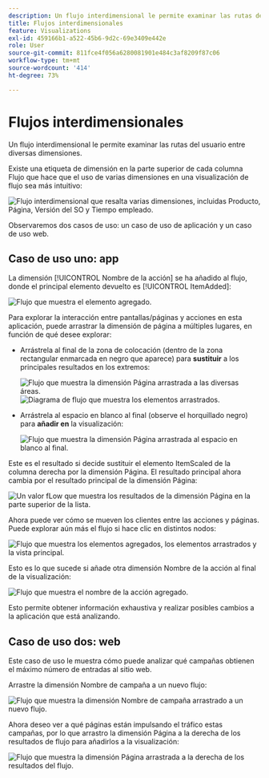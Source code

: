 ```yaml
---
description: Un flujo interdimensional le permite examinar las rutas del usuario entre diversas dimensiones.
title: Flujos interdimensionales
feature: Visualizations
exl-id: 459166b1-a522-45b6-9d2c-69e3409e442e
role: User
source-git-commit: 811fce4f056a6280081901e484c3af8209f87c06
workflow-type: tm+mt
source-wordcount: '414'
ht-degree: 73%

---
```


# Flujos interdimensionales

Un flujo interdimensional le permite examinar las rutas del usuario entre diversas dimensiones.

Existe una etiqueta de dimensión en la parte superior de cada columna Flujo que hace que el uso de varias dimensiones en una visualización de flujo sea más intuitivo:

![Flujo interdimensional que resalta varias dimensiones, incluidas Producto, Página, Versión del SO y Tiempo empleado.](assets/flow.png)

Observaremos dos casos de uso: un caso de uso de aplicación y un caso de uso web.

## Caso de uso uno: app

La dimensión [!UICONTROL Nombre de la acción] se ha añadido al flujo, donde el principal elemento devuelto es [!UICONTROL ItemAdded]:

![Flujo que muestra el elemento agregado.](assets/multi-dimensional-flow.png)

Para explorar la interacción entre pantallas/páginas y acciones en esta aplicación, puede arrastrar la dimensión de página a múltiples lugares, en función de qué desee explorar:

* Arrástrela al final de la zona de colocación (dentro de la zona rectangular enmarcada en negro que aparece) para **sustituir** a los principales resultados en los extremos:

  ![Flujo que muestra la dimensión Página arrastrada a las diversas áreas.](assets/multi-dimensional-flow2.png) ![Diagrama de flujo que muestra los elementos arrastrados.](assets/multi-dimensional-flow3.png)

* Arrástrela al espacio en blanco al final (observe el horquillado negro) para **añadir en** la visualización:

  ![Flujo que muestra la dimensión Página arrastrada al espacio en blanco al final.](assets/multi-dimensional-flow4.png)

Este es el resultado si decide sustituir el elemento ItemScaled de la columna derecha por la dimensión Página. El resultado principal ahora cambia por el resultado principal de la dimensión Página:

![Un valor fLow que muestra los resultados de la dimensión Página en la parte superior de la lista.](assets/multi-dimensional-flow5.png)

Ahora puede ver cómo se mueven los clientes entre las acciones y páginas. Puede explorar aún más el flujo si hace clic en distintos nodos:

![Flujo que muestra los elementos agregados, los elementos arrastrados y la vista principal.](assets/multi-dimensional-flow6.png)

Esto es lo que sucede si añade otra dimensión Nombre de la acción al final de la visualización:

![Flujo que muestra el nombre de la acción agregado.](assets/multi-dimensional-flow7.png)

Esto permite obtener información exhaustiva y realizar posibles cambios a la aplicación que está analizando.

## Caso de uso dos: web

Este caso de uso le muestra cómo puede analizar qué campañas obtienen el máximo número de entradas al sitio web.

Arrastre la dimensión Nombre de campaña a un nuevo flujo:

![Flujo que muestra la dimensión Nombre de campaña arrastrado a un nuevo flujo.](assets/multi-dimensional-flow8.png)

Ahora deseo ver a qué páginas están impulsando el tráfico estas campañas, por lo que arrastro la dimensión Página a la derecha de los resultados de flujo para añadirlos a la visualización:

![Flujo que muestra la dimensión Página arrastrada a la derecha de los resultados del flujo.](assets/multi-dimensional-flow9.png)
